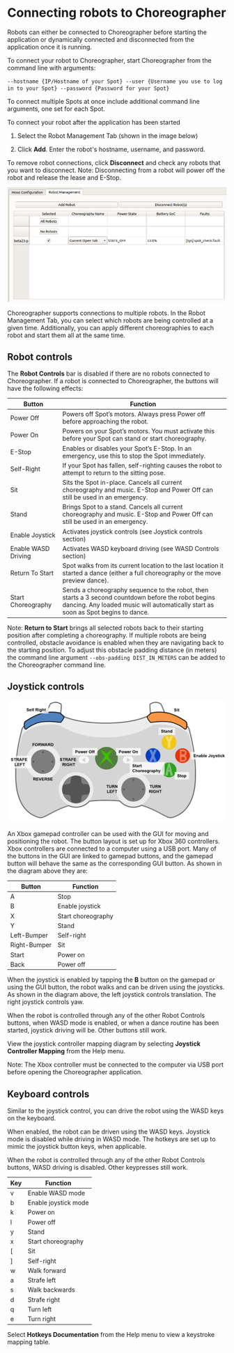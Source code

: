 <!--
Copyright (c) 2022 Boston Dynamics, Inc.  All rights reserved.

Downloading, reproducing, distributing or otherwise using the SDK Software
is subject to the terms and conditions of the Boston Dynamics Software
Development Kit License (20191101-BDSDK-SL).
-->

# Connecting robots to Choreographer

Robots can either be connected to Choreographer before starting the application or dynamically connected and disconnected from the application once it is running.

To connect your robot to Choreographer, start Choreographer from the command line with arguments:


    --hostname {IP/Hostname of your Spot} --user {Username you use to log in to your Spot} --password {Password for your Spot}


To connect multiple Spots at once include additional command line arguments, one set for each Spot.

To connect your robot after the application has been started

1. Select the Robot Management Tab (shown in the image below)

1. Click **Add**. Enter the robot's hostname, username, and password.

To remove robot connections, click **Disconnect** and check any robots that you want to disconnect. Note: Disconnecting from a robot will power off the robot and release the lease and E-Stop.

![Robot Management tab](images/robot_management.png)

Choreographer supports connections to multiple robots. In the Robot Management Tab, you can select which robots are being controlled at a given time. Additionally, you can apply different choreographies to each robot and start them all at the same time.

## Robot controls

The **Robot Controls** bar is disabled if there are no robots connected to Choreographer. If a robot is connected to Choreographer, the buttons will have the following effects:

Button | Function
----|----
Power Off| Powers off Spot’s motors. Always press Power off before approaching the robot.
Power On | Powers on your Spot’s motors. You must activate this before your Spot can stand or start choreography.
E-Stop | Enables or disables your Spot’s E-Stop. In an emergency, use this to stop the Spot immediately.
Self-Right | If your Spot has fallen, self-righting causes the robot to attempt to return to the sitting pose.
Sit | Sits the Spot in-place. Cancels all current choreography and music. E-Stop and  Power Off can still be used in an emergency.
Stand | Brings Spot to a stand. Cancels all current choreography and music. E-Stop and Power Off can still be used in an emergency.
Enable Joystick | Activates joystick controls (see Joystick controls section)
Enable WASD Driving | Activates WASD keyboard driving (see WASD Controls section)
Return To Start | Spot walks from its current location to the last location it started a dance (either a full choreography or the move preview dance).
Start Choreography | Sends a choreography sequence to the robot, then starts a 3 second countdown before the robot begins dancing. Any loaded music will automatically start as soon as Spot begins to dance.

Note: **Return to Start** brings all selected robots back to their starting position after completing a choreography. If multiple robots are being controlled, obstacle avoidance is enabled when they are navigating back to the starting position. To adjust this obstacle padding distance (in meters) the command line argument `--obs-padding DIST_IN_METERS` can be added to the Choreographer command line.

## Joystick controls

![Joystick Controls](images/joystick_help.png)

An Xbox gamepad controller can be used with the GUI for moving and positioning the robot.  The button layout is set up for Xbox 360 controllers. Xbox controllers are connected to a computer using a USB port.  Many of the buttons in the GUI are linked to gamepad buttons, and the gamepad button will behave the same as the corresponding GUI button.  As shown in the diagram above they are:

Button | Function
----|-----
A | Stop
B | Enable joystick
X | Start choreography
Y | Stand
Left-Bumper | Self-right
Right-Bumper | Sit
Start | Power on
Back | Power off

When the joystick is enabled by tapping the **B** button on the gamepad or using the GUI button, the robot walks and can be driven using the joysticks. As shown in the diagram above, the left joystick controls translation. The right joystick controls yaw.

When the robot is controlled through any of the other Robot Controls buttons, when WASD mode is enabled, or when a dance routine has been started, joystick driving will be. Other buttons still work.

View the joystick controller mapping diagram by selecting **Joystick Controller Mapping** from the Help menu.

Note: The Xbox controller must be connected to the computer via USB port before opening the Choreographer application.

## Keyboard controls

Similar to the joystick control, you can drive the robot using the WASD keys on the keyboard.

When enabled, the robot can be driven using the WASD keys. Joystick mode is disabled while driving in WASD mode. The hotkeys are set up to mimic the joystick button keys, when applicable.

When the robot is controlled through any of the other Robot Controls buttons, WASD driving is disabled. Other keypresses still work.


Key | Function
----|-----
v | Enable WASD mode
b | Enable joystick mode
k | Power on
l | Power off
y | Stand
x | Start choreography
[ | Sit
] | Self-right
w | Walk forward
a | Strafe left
s | Walk backwards
d | Strafe right
q | Turn left
e | Turn right

Select **Hotkeys Documentation** from the Help menu to view a keystroke mapping table.
